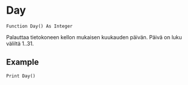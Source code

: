 <!--time-->
Day
===

```eppabasic
Function Day() As Integer
```

Palauttaa tietokoneen kellon mukaisen kuukauden päivän.
Päivä on luku väliltä 1..31.

Example
---------
```eppabasic
Print Day()
```
